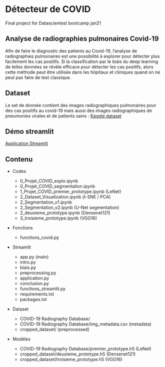 # Détecteur de COVID

Final project for Datascientest bootcamp jan21

## Analyse de radiographies pulmonaires Covid-19

Afin de faire le diagnostic des patients au Covid-19, l’analyse de radiographies pulmonaires est une possibilité à explorer pour détecter plus facilement les cas positifs. Si la classification par le biais du deep learning de telles données se révèle efficace pour détecter les cas positifs, alors cette méthode peut être utilisée dans les hôpitaux et cliniques quand on ne peut pas faire de test classique.

## Dataset

Le set de donnée contient des images radiographiques pulmonaires pour des cas positifs au covid-19 mais aussi des images radiographiques de pneumonies virales et de patients sains : [Kaggle dataset](https://www.kaggle.com/tawsifurrahman/covid19-radiography-database/)

## Démo streamlit

[Application Streamlit](https://share.streamlit.io/3apt/covid-project/main/app.py)

## Contenu

- Codes
	- 0_Projet_COVID_explo.ipynb
	- 0_Projet_COVID_segmentation.ipynb
	- 1_Projet_COVID_premier_prototype.ipynb (LeNet)
	- 2_Dataset_Visualization.ipynb (t-SNE / PCA)
	- 2_Segmentation_v1.ipynb
	- 2_Segmentation_v2.ipynb (U-Net segmentation)
	- 2_deuxieme_prototype.ipynb (Densenet121)
	- 3_troisieme_prototype.ipynb (VGG16)
	
- Fonctions
	- functions_covid.py
	
- Streamlit
	- app.py (main)
	- intro.py
	- biais.py
	- preprocessing.py
	- application.py
	- conclusion.py
	- functions_streamlit.py
	- requirements.txt
	- packages.txt

- Dataset
	- COVID-19 Radiography Database/
	- COVID-19 Radiography Database/img_metadata.csv (metadata)
	- cropped_dataset/ (preprocessed)
	
- Modèles
	- COVID-19 Radiography Database/premier_prototype.h5 (LeNet)
	- cropped_dataset/deuxieme_prototype.h5 (Densenet121)
	- cropped_dataset/troisieme_prototype.h5 (VGG16)


